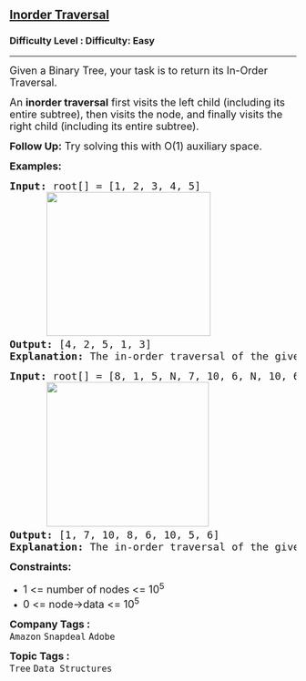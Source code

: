 <h2><a href="https://www.geeksforgeeks.org/problems/inorder-traversal/1?page=3&status=solved&sortBy=submissions">Inorder Traversal</a></h2><h3>Difficulty Level : Difficulty: Easy</h3><hr><div class="problems_problem_content__Xm_eO"><p><span style="font-size: 18px;">Given a Binary Tree, your task is to return its In-Order Traversal.</span></p>
<p><span style="font-size: 18px;"><span style="font-size: 18px;">An <strong>inorder traversal</strong> first visits the left child (including its entire subtree), then visits the node, and finally visits the right child (including its entire subtree).</span></span></p>
<p><span style="font-size: 18px;"><span style="font-size: 18px;"><strong>Follow Up:</strong> Try solving this with O(1) auxiliary space.</span></span></p>
<p><span style="font-size: 18px;"><strong>Examples:</strong></span></p>
<pre><span style="font-size: 18px;"><strong>Input: </strong>root[] = [1, 2, 3, 4, 5] 
      <img src="https://media.geeksforgeeks.org/img-practice/prod/addEditProblem/886461/Web/Other/blobid0_1738561309.png" alt="" width="288" height="253">
<strong>Output: </strong>[4, 2, 5, 1, 3]<br><strong>Explanation:</strong> The in-order traversal of the given binary tree is [4, 2, 5, 1, 3].</span></pre>
<pre><span style="font-size: 18px;"><strong>Input: </strong>root[] = [8, 1, 5, N, 7, 10, 6, N, 10, 6]
      <img src="https://media.geeksforgeeks.org/img-practice/prod/addEditProblem/886461/Web/Other/blobid1_1738561309.png" alt="" width="285" height="254">
<strong>Output: </strong>[1, 7, 10, 8, 6, 10, 5, 6]<br><strong>Explanation:</strong> The in-order traversal of the given binary tree is <span style="font-family: -apple-system, BlinkMacSystemFont, 'Segoe UI', Roboto, Oxygen, Ubuntu, Cantarell, 'Open Sans', 'Helvetica Neue', sans-serif;">[</span><span style="font-family: -apple-system, BlinkMacSystemFont, 'Segoe UI', Roboto, Oxygen, Ubuntu, Cantarell, 'Open Sans', 'Helvetica Neue', sans-serif;">1, 7, 10, 8, 6, 10, 5, 6].</span></span></pre>
<p><span style="font-size: 18px;"><strong>Constraints:</strong><br></span></p>
<ul>
<li><span style="font-size: 18px;">1 &lt;= number of nodes &lt;= 10<sup>5</sup><br></span></li>
<li><span style="font-size: 18px;">0 &lt;= node-&gt;data &lt;= 10<sup>5</sup></span></li>
</ul></div><p><span style=font-size:18px><strong>Company Tags : </strong><br><code>Amazon</code>&nbsp;<code>Snapdeal</code>&nbsp;<code>Adobe</code>&nbsp;<br><p><span style=font-size:18px><strong>Topic Tags : </strong><br><code>Tree</code>&nbsp;<code>Data Structures</code>&nbsp;